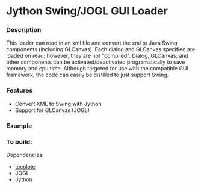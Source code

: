 Jython Swing/JOGL GUI Loader
===

### Description

This loader can read in an xml file and convert the xml to Java Swing components (including GLCanvas).  Each dialog and GLCanvas specified are loaded on read; however, they are not "compiled".  Dialog, GLCanvas, and other components can be activated/deactivated programatically to save memory and cpu time.  Although targeted for use with the compatible GUI framework, the code can easily be distilled to just support Swing.

### Features

 - Convert XML to Swing with Jython
 - Support for GLCanvas (JOGL)

### Example


### To build:

Dependencies:

- [tecolote](https://github.com/pjdufour/tecolote)
- JOGL
- Jython

